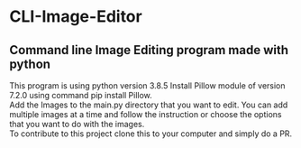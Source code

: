 # CLI-Image-Editor
<h2>Command line Image Editing program made with python</h2>
This program is using python version 3.8.5
Install Pillow module of version 7.2.0 using command pip install Pillow.<br>
Add the Images to the main.py directory that you want to edit.
You can add multiple images at a time and follow the instruction or choose the options that you want to do with the images.<br>
To contribute to this project clone this to your computer and simply do a PR.
